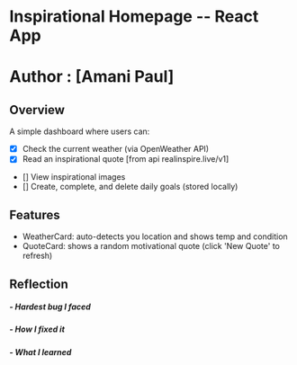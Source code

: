 # Inspirational Homepage -- React App
# Author : [Amani Paul]
## Overview
A simple dashboard where users can: 

- [x] Check the current weather (via OpenWeather API)
- [x] Read an inspirational quote [from api realinspire.live/v1]
- [] View inspirational images
- [] Create, complete, and delete daily goals (stored locally)

## Features
- WeatherCard: auto-detects you location and shows temp and condition
- QuoteCard: shows a random motivational quote (click 'New Quote' to refresh)


## Reflection

##### - Hardest bug I faced


##### - How I fixed it



##### - What I learned
